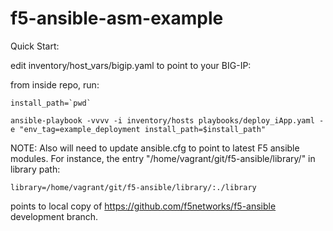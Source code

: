 # f5-ansible-asm-example



Quick Start:

edit inventory/host_vars/bigip.yaml to point to your BIG-IP:

from inside repo, run:

```
install_path=`pwd`

ansible-playbook -vvvv -i inventory/hosts playbooks/deploy_iApp.yaml -e "env_tag=example_deployment install_path=$install_path"

```

NOTE: Also will need to update ansible.cfg to point to latest F5 ansible modules. For instance, the entry "/home/vagrant/git/f5-ansible/library/" in library path: 

```
library=/home/vagrant/git/f5-ansible/library/:./library
```

points to local copy of https://github.com/f5networks/f5-ansible development branch.



